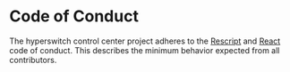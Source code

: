 # Code of Conduct

The hyperswitch control center project adheres to the [Rescript](https://rescript-lang.org/community/code-of-conduct) and
[React](https://github.com/facebook/react/blob/main/CODE_OF_CONDUCT.md) code of conduct.
This describes the minimum behavior expected from all contributors.